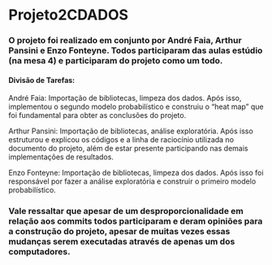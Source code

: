 # Projeto2CDADOS

### O projeto foi realizado em conjunto por André Faia, Arthur Pansini e Enzo Fonteyne. Todos participaram das aulas estúdio (na mesa 4) e participaram do projeto como um todo. 

#### Divisão de Tarefas:
André Faia: Importação de bibliotecas, limpeza dos dados. Após isso, implementou o segundo modelo probabilístico e construiu o “heat map” que foi fundamental para obter as conclusões do projeto. 

Arthur Pansini: Importação de bibliotecas, análise exploratória. Após isso estruturou e explicou os códigos e a linha de raciocínio utilizada no documento do projeto, além de estar presente participando nas demais implementações de resultados.

Enzo Fonteyne: Importação de bibliotecas, limpeza dos dados. Após isso foi responsável por fazer a análise exploratória e construir o primeiro modelo probabilístico.

### Vale ressaltar que apesar de um desproporcionalidade em relação aos commits todos participaram e deram opiniões para a construção do projeto, apesar de muitas vezes essas mudanças serem executadas através de apenas um dos computadores. 

